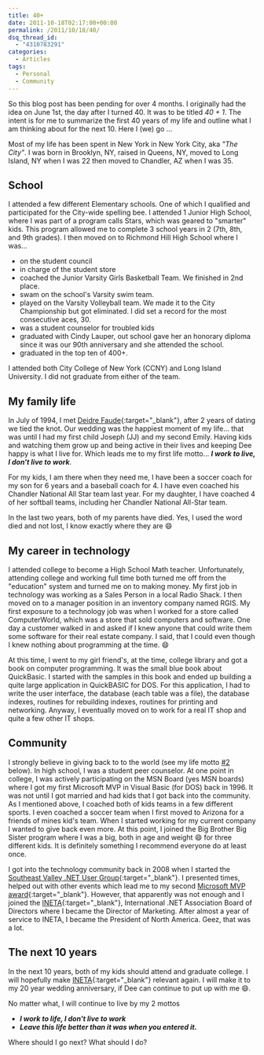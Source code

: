```yaml
---
title: 40+
date: 2011-10-18T02:17:00+00:00
permalink: /2011/10/18/40/
dsq_thread_id:
  - "4310783291"
categories:
  - Articles
tags:
  - Personal
  - Community
---
```

So this blog post has been pending for over 4 months. I originally had the idea on June 1st, the day after I turned 40. It was to be titled _40 + 1_. The intent is for me to summarize the first 40 years of my life and outline what I am thinking about for the next 10. Here I (we) go ...  

Most of my life has been spent in New York in New York City, aka _"The City"_. I was born in Brooklyn, NY, raised in Queens, NY, moved to Long Island, NY when I was 22 then moved to Chandler, AZ when I was 35.  

## School

I attended a few different Elementary schools. One of which I qualified and participated for the City-wide spelling bee. I attended 1 Junior High School, where I was part of a program calls Stars, which was geared to "smarter" kids. This program allowed me to complete 3 school years in 2 (7th, 8th, and 9th grades). I then moved on to Richmond Hill High School where I was...

* on the student council
* in charge of the student store
* coached the Junior Varsity Girls Basketball Team. We finished in 2nd place.
* swam on the school's Varsity swim team.
* played on the Varsity Volleyball team. We made it to the City Championship but got eliminated. I did set a record for the most consecutive aces, 30.
* was a student counselor for troubled kids
* graduated with Cindy Lauper, out school gave her an honorary diploma since it was our 90th anniversary and she attended the school.
* graduated in the top ten of 400+.

I attended both City College of New York (CCNY) and Long Island University. I did not graduate from either of the team.

## My family life

In July of 1994, I met [Deidre Faude](https://www.facebook.com/profile.php?id=1570265836){:target="_blank"}, after 2 years of dating we tied the knot. Our wedding was the happiest moment of my life... that was until I had my first child Joseph (JJ) and my second Emily. Having kids and watching them grow up and being active in their lives and keeping Dee happy is what I live for. Which leads me to my first life motto... **_I work to live, I don't live to work_**.  

For my kids, I am there when they need me, I have been a soccer coach for my son for 6 years and a baseball coach for 4. I have even coached his Chandler National All Star team last year. For my daughter, I have coached 4 of her softball teams, including her Chandler National All-Star team.  

In the last two years, both of my parents have died. Yes, I used the word died and not lost, I know exactly where they are :smile:

## My career in technology

I attended college to become a High School Math teacher. Unfortunately, attending college and working full time both turned me off from the "education" system and turned me on to making money. My first job in technology was working as a Sales Person in a local Radio Shack. I then moved on to a manager position in an inventory company named RGIS. My first exposure to a technology job was when I worked for a store called ComputerWorld, which was a store that sold computers and software. One day a customer walked in and asked if I knew anyone that could write them some software for their real estate company. I said, that I could even though I knew nothing about programming at the time. :smile:  

At this time, I went to my girl friend's, at the time, college library and got a book on computer programming. It was the small blue book about QuickBasic. I started with the samples in this book and ended up building a quite large application in QuickBASIC for DOS. For this application, I had to write the user interface, the database (each table was a file), the database indexes, routines for rebuilding indexes, routines for printing and networking. Anyway, I eventually moved on to work for a real IT shop and quite a few other IT shops.

## Community

I strongly believe in giving back to to the world (see my life motto [#2](#2) below). In high school, I was a student peer counselor. At one point in college, I was actively participating on the MSN Board (yes MSN boards) where I got my first Microsoft MVP in Visual Basic (for DOS) back in 1996. It was not until I got married and had kids that I got back into the community. As I mentioned above, I coached both of kids teams in a few different sports. I even coached a soccer team when I first moved to Arizona for a friends of mines kid's team. When I started working for my current company I wanted to give back even more. At this point, I joined the Big Brother Big Sister program where I was a big, both in age and weight :smile: for three different kids. It is definitely something I recommend everyone do at least once.  

I got into the technology community back in 2008 when I started the [Southeast Valley .NET User Group](https://sevdnug.org/home.aspx){:target="_blank"}. I presented times, helped out with other events which lead me to my second [Microsoft MVP award](https://mvp.support.microsoft.com/profile=4C0083AE-C0DE-4F05-A179-D9072AF2EA2B){:target="_blank"}. However, that apparently was not enough and I joined the [INETA](https://www.ineta.org){:target="_blank"}, International .NET Association Board of Directors where I became the Director of Marketing. After almost a year of service to INETA, I became the President of North America. Geez, that was a lot.

## The next 10 years

In the next 10 years, both of my kids should attend and graduate college. I will hopefully make [INETA](https://ineta.org){:target="_blank"} relevant again. I will make it to my 20 year wedding anniversary, if Dee can continue to put up with me :smile:.  

No matter what, I will continue to live by my 2 mottos

* _**I work to life, I don't live to work**_
* _**Leave this life better than it was when you entered it.**_

Where should I go next? What should I do?
